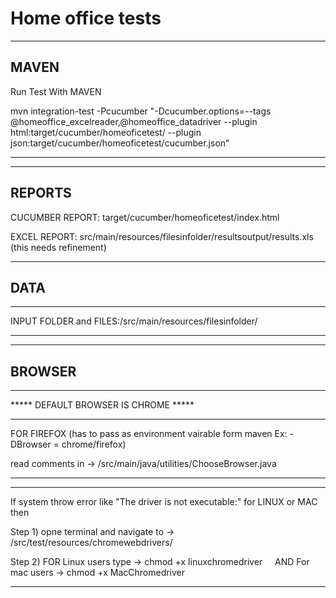 # Home office tests

-------------------
MAVEN
-----
Run Test With MAVEN

mvn integration-test -Pcucumber "-Dcucumber.options=--tags  @homeoffice_excelreader,@homeoffice_datadriver  --plugin html:target/cucumber/homeoficetest/ --plugin json:target/cucumber/homeoficetest/cucumber.json"

---------------

----------------
REPORTS
----

CUCUMBER REPORT: target/cucumber/homeoficetest/index.html

EXCEL REPORT: src/main/resources/filesinfolder/resultsoutput/results.xls (this needs refinement) 

---
DATA
---
------------
INPUT FOLDER and FILES:/src/main/resources/filesinfolder/

--------------


---------------------
BROWSER
---
-----
*****  DEFAULT BROWSER IS CHROME *****

---------------------

FOR FIREFOX (has to pass as environment vairable form maven Ex: -DBrowser = chrome/firefox)

read comments in ->  /src/main/java/utilities/ChooseBrowser.java

----------------------

----------------------
If system throw error like  "The driver is not executable:"  for LINUX or MAC then 

Step 1) opne terminal and navigate to ->  /src/test/resources/chromewebdrivers/ 

Step 2)  FOR Linux users  type ->  chmod +x linuxchromedriver     AND  For mac users -> chmod +x MacChromedriver

-----------------------

